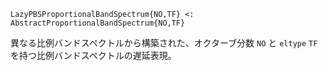 ```
LazyPBSProportionalBandSpectrum{NO,TF} <: AbstractProportionalBandSpectrum{NO,TF}
```

異なる比例バンドスペクトルから構築された、オクターブ分数 `NO` と `eltype` `TF` を持つ比例バンドスペクトルの遅延表現。
